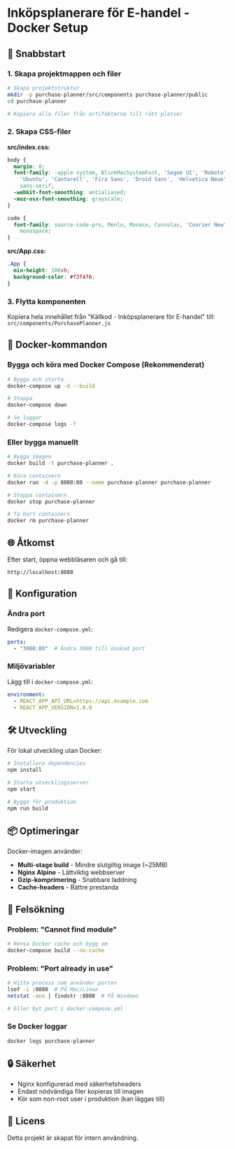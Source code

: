 # Inköpsplanerare för E-handel - Docker Setup


## 🚀 Snabbstart

### 1. Skapa projektmappen och filer

```bash
# Skapa projektstruktur
mkdir -p purchase-planner/src/components purchase-planner/public
cd purchase-planner

# Kopiera alla filer från artifakterna till rätt platser
```

### 2. Skapa CSS-filer

**src/index.css:**
```css
body {
  margin: 0;
  font-family: -apple-system, BlinkMacSystemFont, 'Segoe UI', 'Roboto', 'Oxygen',
    'Ubuntu', 'Cantarell', 'Fira Sans', 'Droid Sans', 'Helvetica Neue',
    sans-serif;
  -webkit-font-smoothing: antialiased;
  -moz-osx-font-smoothing: grayscale;
}

code {
  font-family: source-code-pro, Menlo, Monaco, Consolas, 'Courier New',
    monospace;
}
```

**src/App.css:**
```css
.App {
  min-height: 100vh;
  background-color: #f3f4f6;
}
```

### 3. Flytta komponenten

Kopiera hela innehållet från "Källkod - Inköpsplanerare för E-handel" till:
`src/components/PurchasePlanner.js`

## 🐳 Docker-kommandon

### Bygga och köra med Docker Compose (Rekommenderat)

```bash
# Bygga och starta
docker-compose up -d --build

# Stoppa
docker-compose down

# Se loggar
docker-compose logs -f
```

### Eller bygga manuellt

```bash
# Bygga imagen
docker build -t purchase-planner .

# Köra containern
docker run -d -p 8080:80 --name purchase-planner purchase-planner

# Stoppa containern
docker stop purchase-planner

# Ta bort containern
docker rm purchase-planner
```

## 🌐 Åtkomst

Efter start, öppna webbläsaren och gå till:
```
http://localhost:8080
```

## 🔧 Konfiguration

### Ändra port
Redigera `docker-compose.yml`:
```yaml
ports:
  - "3000:80"  # Ändra 3000 till önskad port
```

### Miljövariabler
Lägg till i `docker-compose.yml`:
```yaml
environment:
  - REACT_APP_API_URL=https://api.example.com
  - REACT_APP_VERSION=1.0.0
```

## 🛠️ Utveckling

För lokal utveckling utan Docker:

```bash
# Installera dependencies
npm install

# Starta utvecklingsserver
npm start

# Bygga för produktion
npm run build
```

## 📦 Optimeringar

Docker-imagen använder:
- **Multi-stage build** - Mindre slutgiltig image (~25MB)
- **Nginx Alpine** - Lättviktig webbserver
- **Gzip-komprimering** - Snabbare laddning
- **Cache-headers** - Bättre prestanda

## 🐛 Felsökning

### Problem: "Cannot find module"
```bash
# Rensa Docker cache och bygg om
docker-compose build --no-cache
```

### Problem: "Port already in use"
```bash
# Hitta process som använder porten
lsof -i :8080  # På Mac/Linux
netstat -ano | findstr :8080  # På Windows

# Eller byt port i docker-compose.yml
```

### Se Docker loggar
```bash
docker logs purchase-planner
```

## 🔒 Säkerhet

- Nginx konfigurerad med säkerhetsheaders
- Endast nödvändiga filer kopieras till imagen
- Kör som non-root user i produktion (kan läggas till)

## 📝 Licens

Detta projekt är skapat för intern användning.
